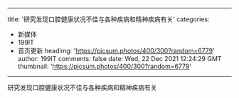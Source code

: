 
---
title: '研究发现口腔健康状况不佳与各种疾病和精神疾病有关'
categories: 
 - 新媒体
 - 199IT
 - 首页更新
headimg: 'https://picsum.photos/400/300?random=6779'
author: 199IT
comments: false
date: Wed, 22 Dec 2021 12:24:29 GMT
thumbnail: 'https://picsum.photos/400/300?random=6779'
---

<div>   
研究发现口腔健康状况不佳与各种疾病和精神疾病有关  
</div>
            